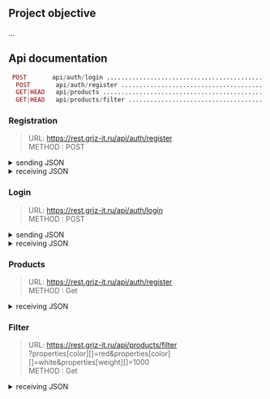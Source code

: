 

## Project objective
...
## Api documentation

```php
 POST       api/auth/login ............................................................ auth.login › Api\Auth\AuthController@login
  POST       api/auth/register ......................................... auth.register › Api\Auth\RegisteredUserController@register
  GET|HEAD   api/products .................................................... products.index › Api\Product\ProductController@index
  GET|HEAD   api/products/filter ........................................... products.filter › Api\Product\ProductController@filter

  ```


### Registration
> URL: https://rest.griz-it.ru/api/auth/register <br>
> METHOD : POST
<details>
<summary>sending JSON</summary>
<p>

```json
{
    "name": "Ivan",
    "surname": "Ivanov",
    "email": "ivcenko@mail.ru",
    "phone": "+79268547485",
    "password": "5",
    "password_confirmation": "5"
}
```
</p>
</details>
<details>
<summary>receiving JSON</summary>
<p>

```json
{
    "status": true,
    "access_token": "8|tnxHXT0254P3EFUOm91O7vLeGbTh5u9oQ9iA4cZ2",
    "token_type": "Bearer"
}
```
</p>
</details>


### Login
> URL: https://rest.griz-it.ru/api/auth/login <br>
> METHOD : POST
<details>
<summary>sending JSON</summary>
<p>

```json
{
    "login": "tet@mail.ru | +79854587474",
    "password": "MainUs92!",
}
```
</p>
</details>
<details>
<summary>receiving JSON</summary>
<p>

```json
{
    "status": true,
    "access_token": "8|tnxHXT0254P3EFUOm91O7vLeGbTh5u9oQ9iA4cZ2",
    "token_type": "Bearer"
}
```
</p>
</details>


### Products
> URL: https://rest.griz-it.ru/api/auth/register <br>
> METHOD : Get
<details>
<summary>receiving JSON</summary>
<p>

```json
{
    "current_page": 1,
    "data": [
        {
            "name": "Тест",
            "price": "515.00",
            "count": 0,
            "properties": [
                {
                    "name": "Color",
                    "value": "Red"
                }
            ]
        },
        {
            "name": "Test 2",
            "price": "12312.00",
            "count": 0,
            "properties": [
                {
                    "name": "Color",
                    "value": "Blue"
                }
            ]
        }
    ],
    "first_page_url": "https://rest.griz-it.ru/api/products?page=1",
    "from": 1,
    "last_page": 1,
    "last_page_url": "https://rest.griz-it.ru/api/products?page=1",
    "links": [
        {
            "url": null,
            "label": "&laquo; Previous",
            "active": false
        },
        {
            "url": "https://rest.griz-it.ru/api/products?page=1",
            "label": "1",
            "active": true
        },
        {
            "url": null,
            "label": "Next &raquo;",
            "active": false
        }
    ],
    "next_page_url": null,
    "path": "https://rest.griz-it.ru/api/products",
    "per_page": 40,
    "prev_page_url": null,
    "to": 2,
    "total": 2
}
```
</p>
</details>

### Filter
> URL: https://rest.griz-it.ru/api/products/filter <br>
> ?properties[color][]=red&properties[color][]=white&properties[weight][]=1000<br>
> METHOD : Get
<details>
<summary>receiving JSON</summary>
<p>

```json
{
    "current_page": 1,
    "data": [
        {
            "id": 1,
            "name": "Тест",
            "price": "515.00",
            "count": 0,
            "properties": [
                {
                    "name": "color",
                    "value": "red"
                },
                {
                    "name": "weight",
                    "value": "1000"
                }
            ]
        }
    ],
    "first_page_url": "https://rest.griz-it.ru/api/products/filter?page=1",
    "from": 1,
    "last_page": 1,
    "last_page_url": "https://rest.griz-it.ru/api/products/filter?page=1",
    "links": [
        {
            "url": null,
            "label": "&laquo; Previous",
            "active": false
        },
        {
            "url": "https://rest.griz-it.ru/api/products/filter?page=1",
            "label": "1",
            "active": true
        },
        {
            "url": null,
            "label": "Next &raquo;",
            "active": false
        }
    ],
    "next_page_url": null,
    "path": "https://rest.griz-it.ru/api/products/filter",
    "per_page": 40,
    "prev_page_url": null,
    "to": 1,
    "total": 1
}
```
</p>
</details>


